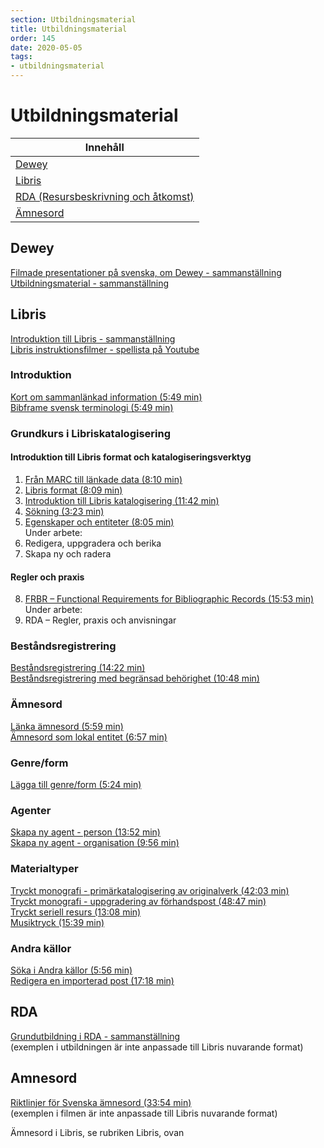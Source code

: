 ```yaml
---
section: Utbildningsmaterial
title: Utbildningsmaterial
order: 145
date: 2020-05-05
tags:
- utbildningsmaterial
--- 
```


# Utbildningsmaterial

| Innehåll | 
| ------ | 
| [Dewey](#dewey) | 
| [Libris](#libris)|
| [RDA (Resursbeskrivning och åtkomst)](#rda)|
| [Ämnesord](#amnesord) |

## Dewey
[Filmade presentationer på svenska, om Dewey - sammanställning](http://www.kb.se/katalogisering/Klassifikation/DDK/Om-DDK/Webbkurser/)  
[Utbildningsmaterial - sammanställning](http://www.kb.se/katalogisering/Klassifikation/DDK/Om-DDK/Utbildningsmaterial/)

## Libris
[Introduktion till Libris - sammanställning](https://www.kb.se/samverkan-och-utveckling/libris/katalogisering-i-libris/introduktion-till-libris.html)  
[Libris instruktionsfilmer - spellista på Youtube](https://www.youtube.com/playlist?list=PLZVkEICvA5-GRT2oJQmLgq_2Pksx6zYPy)

### Introduktion
[Kort om sammanlänkad information (5:49 min)](https://youtu.be/oSFWIAwu3bs)  
[Bibframe svensk terminologi (5:49 min)](https://youtu.be/LmhsXICZ0MQ)

### Grundkurs i Libriskatalogisering
#### Introduktion till Libris format och katalogiseringsverktyg
1. [Från MARC till länkade data (8:10 min)](https://youtu.be/iv-7UAgTQ1s) 
2. [Libris format (8:09 min)](https://youtu.be/5U2BM4LRtyo)
3. [Introduktion till Libris katalogisering (11:42 min)](https://youtu.be/2Fn9CwXJcy4)  
4. [Sökning (3:23 min)](https://youtu.be/zqB67F6raIQ)
5. [Egenskaper och entiteter (8:05 min)](https://youtu.be/HL01AEhkhYo)<br>
Under arbete:<br>
6. Redigera, uppgradera och berika<br>
7. Skapa ny och radera

#### Regler och praxis
8. [FRBR – Functional Requirements for Bibliographic Records (15:53 min)](https://youtu.be/ECgCXgR_yQk)<br>
Under arbete:<br>
9. RDA – Regler, praxis och anvisningar

### Beståndsregistrering
[Beståndsregistrering (14:22 min)](https://youtu.be/BO1pqLX9IkE)<br>
[Beståndsregistrering med begränsad behörighet (10:48 min)](https://youtu.be/LVzikX3q2y8)

### Ämnesord
[Länka ämnesord (5:59 min)](https://youtu.be/gh3ummapTe4)  
[Ämnesord som lokal entitet (6:57 min)](https://youtu.be/O02T9H6qz00)

### Genre/form
[Lägga till genre/form (5:24 min)](https://youtu.be/aAMzfkh_ycA)

### Agenter
[Skapa ny agent - person (13:52 min)](https://youtu.be/7BxTkPOvPxM)  
[Skapa ny agent - organisation (9:56 min)](https://youtu.be/9MzVriPQUA8)

### Materialtyper

[Tryckt monografi - primärkatalogisering av originalverk (42:03 min)](https://youtu.be/K_sYU0aMuc8)  
[Tryckt monografi - uppgradering av förhandspost (48:47 min)](https://youtu.be/_Xnwcz6DT6U)  
[Tryckt seriell resurs (13:08 min)](https://youtu.be/nqgPwM7kuSk)  
[Musiktryck (15:39 min)](https://youtu.be/BYWaD1E00O4)

### Andra källor
[Söka i Andra källor (5:56 min)](https://youtu.be/WGUBhzN3K_k)  
[Redigera en importerad post (17:18 min)](https://youtu.be/JyxIXBdUNy0)

## RDA
[Grundutbildning i RDA - sammanställning](http://www.kb.se/rdakatalogisering/RDA-redaktionen/Presentationer-och-informationsmaterial/)  
(exemplen i utbildningen är inte anpassade till Libris nuvarande format)

## Amnesord
[Riktlinjer för Svenska ämnesord (33:54 min)](http://youtu.be/yqihZsHLWaQ)  
(exemplen i filmen är inte anpassade till Libris nuvarande format)  
  
Ämnesord i Libris, se rubriken Libris, ovan
